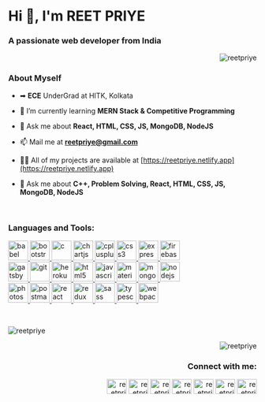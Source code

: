 <h1 align="left">Hi 👋, I'm REET PRIYE</h1>
<h3 align="left">A passionate web developer from India</h3>
<p align="right"> <img src="https://komarev.com/ghpvc/?username=reetpriye&label=Profile%20views&color=0e75b6&style=flat" alt="reetpriye" /> </p>

### About Myself

- ➡ **ECE** UnderGrad at HITK, Kolkata

- 🌱 I’m currently learning **MERN Stack & Competitive Programming**

- 💬 Ask me about **React, HTML, CSS, JS, MongoDB, NodeJS**

- 📫 Mail me at **reetpriye@gmail.com**

- 👨‍💻 All of my projects are available at [https://reetpriye.netlify.app](https://reetpriye.netlify.app)

- 💬 Ask me about **C++, Problem Solving, React, HTML, CSS, JS, MongoDB, NodeJS**
<br>

### Languages and Tools:
<p align="left""> 
<a href="https://babeljs.io/" target="_blank"> <img src="https://www.vectorlogo.zone/logos/babeljs/babeljs-icon.svg" alt="babel" width="40" height="40"/> </a> 
<a href="https://getbootstrap.com" target="_blank"> <img src="https://devicons.github.io/devicon/devicon.git/icons/bootstrap/bootstrap-plain.svg" alt="bootstrap" width="40" height="40"/> </a> 
<a href="https://www.cprogramming.com/" target="_blank"> <img src="https://devicons.github.io/devicon/devicon.git/icons/c/c-original.svg" alt="c" width="40" height="40"/> </a> 
<a href="https://www.chartjs.org" target="_blank"> <img src="https://www.chartjs.org/media/logo-title.svg" alt="chartjs" width="40" height="40"/> </a> 
<a href="https://www.w3schools.com/cpp/" target="_blank"> <img src="https://devicons.github.io/devicon/devicon.git/icons/cplusplus/cplusplus-original.svg" alt="cplusplus" width="40" height="40"/> </a> 
<a href="https://www.w3schools.com/css/" target="_blank"> <img src="https://devicons.github.io/devicon/devicon.git/icons/css3/css3-original-wordmark.svg" alt="css3" width="40" height="40"/> </a> 
<a href="https://expressjs.com" target="_blank"> <img src="https://devicons.github.io/devicon/devicon.git/icons/express/express-original-wordmark.svg" alt="express" width="40" height="40"/> </a> 
<a href="https://firebase.google.com/" target="_blank"> <img src="https://www.vectorlogo.zone/logos/firebase/firebase-icon.svg" alt="firebase" width="40" height="40"/> </a> 
<br>
<a href="https://www.gatsbyjs.com/" target="_blank"> <img src="https://www.vectorlogo.zone/logos/gatsbyjs/gatsbyjs-icon.svg" alt="gatsby" width="40" height="40"/> </a> 
<a href="https://git-scm.com/" target="_blank"> <img src="https://www.vectorlogo.zone/logos/git-scm/git-scm-icon.svg" alt="git" width="40" height="40"/> </a> 
<a href="https://heroku.com" target="_blank"> <img src="https://www.vectorlogo.zone/logos/heroku/heroku-icon.svg" alt="heroku" width="40" height="40"/> </a> 
<a href="https://www.w3.org/html/" target="_blank"> <img src="https://devicons.github.io/devicon/devicon.git/icons/html5/html5-original-wordmark.svg" alt="html5" width="40" height="40"/> </a> 
<a href="https://developer.mozilla.org/en-US/docs/Web/JavaScript" target="_blank"> <img src="https://devicons.github.io/devicon/devicon.git/icons/javascript/javascript-original.svg" alt="javascript" width="40" height="40"/> </a> 
<a href="https://materializecss.com/" target="_blank"> <img src="https://raw.githubusercontent.com/prplx/svg-logos/5585531d45d294869c4eaab4d7cf2e9c167710a9/svg/materialize.svg" alt="materialize" width="40" height="40"/> </a> 
<a href="https://www.mongodb.com/" target="_blank"> <img src="https://devicons.github.io/devicon/devicon.git/icons/mongodb/mongodb-original-wordmark.svg" alt="mongodb" width="40" height="40"/> </a> 
<a href="https://nodejs.org" target="_blank"> <img src="https://devicons.github.io/devicon/devicon.git/icons/nodejs/nodejs-original-wordmark.svg" alt="nodejs" width="40" height="40"/> </a> 
<br>
<a href="https://www.photoshop.com/en" target="_blank"> <img src="https://devicons.github.io/devicon/devicon.git/icons/photoshop/photoshop-plain.svg" alt="photoshop" width="40" height="40"/> </a> 
<a href="https://postman.com" target="_blank"> <img src="https://www.vectorlogo.zone/logos/getpostman/getpostman-icon.svg" alt="postman" width="40" height="40"/> </a> 
<a href="https://reactjs.org/" target="_blank"> <img src="https://devicons.github.io/devicon/devicon.git/icons/react/react-original-wordmark.svg" alt="react" width="40" height="40"/> </a> 
<a href="https://redux.js.org" target="_blank"> <img src="https://devicons.github.io/devicon/devicon.git/icons/redux/redux-original.svg" alt="redux" width="40" height="40"/> </a> 
<a href="https://sass-lang.com" target="_blank"> <img src="https://devicons.github.io/devicon/devicon.git/icons/sass/sass-original.svg" alt="sass" width="40" height="40"/> </a> 
<a href="https://www.typescriptlang.org/" target="_blank"> <img src="https://devicons.github.io/devicon/devicon.git/icons/typescript/typescript-original.svg" alt="typescript" width="40" height="40"/> </a> 
<a href="https://webpack.js.org" target="_blank"> <img src="https://devicons.github.io/devicon/devicon.git/icons/webpack/webpack-original.svg" alt="webpack" width="40" height="40"/> </a> 
</p>
<br>
<p>&nbsp;<img align="left" src="https://github-readme-stats.vercel.app/api/top-langs?username=reetpriye&show_icons=true&locale=en&layout=compact" alt="reetpriye" /></p>

<p><img align="right" src="https://github-readme-stats.vercel.app/api?username=reetpriye&show_icons=true&locale=en" alt="reetpriye" /></p>
<br>
<h3 align="right">Connect with me:</h3>
<p align="right">
<a href="https://www.hackerrank.com/reetpriye" target="blank"><img align="center" src="https://cdn.jsdelivr.net/npm/simple-icons@3.0.1/icons/hackerrank.svg" alt="reetpriye" height="30" width="40" /></a>
<a href="https://linkedin.com/in/reetpriye" target="blank"><img align="center" src="https://cdn.jsdelivr.net/npm/simple-icons@3.0.1/icons/linkedin.svg" alt="reetpriye" height="30" width="40" /></a>
<a href="https://www.codechef.com/users/reetpriye" target="blank"><img align="center" src="https://cdn.jsdelivr.net/npm/simple-icons@3.1.0/icons/codechef.svg" alt="reetpriye" height="30" width="40" /></a>
<a href="https://codeforces.com/profile/reetpriye" target="blank"><img align="center" src="https://cdn.jsdelivr.net/npm/simple-icons@3.0.1/icons/codeforces.svg" alt="reetpriye" height="30" width="40" /></a>
<a href="https://instagram.com/reetpriye" target="blank"><img align="center" src="https://cdn.jsdelivr.net/npm/simple-icons@3.0.1/icons/instagram.svg" alt="reetpriye" height="30" width="40" /></a>
<a href="https://twitter.com/reetpriye" target="blank"><img align="center" src="https://cdn.jsdelivr.net/npm/simple-icons@3.0.1/icons/twitter.svg" alt="reetpriye" height="30" width="40" /></a>
<a href="https://codesandbox.com/reetpriye" target="blank"><img align="center" src="https://cdn.jsdelivr.net/npm/simple-icons@3.0.1/icons/codesandbox.svg" alt="reetpriye" height="30" width="40" /></a>
</p>